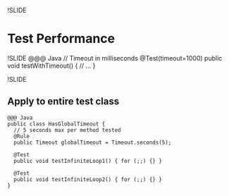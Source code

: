 !SLIDE
# Test Performance

!SLIDE
	@@@ Java
	// Timeout in milliseconds
	@Test(timeout=1000)
	public void testWithTimeout() {
	  // ...
	}

!SLIDE
## Apply to entire test class
	@@@ Java
	public class HasGlobalTimeout {
	  // 5 seconds max per method tested
	  @Rule
	  public Timeout globalTimeout = Timeout.seconds(5);

	  @Test
	  public void testInfiniteLoop1() { for (;;) {} }

	  @Test
	  public void testInfiniteLoop2() { for (;;) {} }
	}
